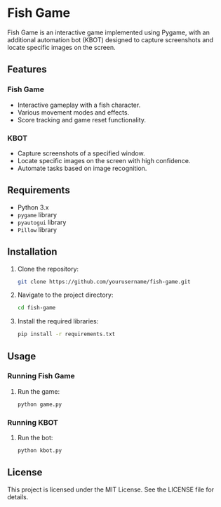 # Fish Game

Fish Game is an interactive game implemented using Pygame, with an additional automation bot (KBOT) designed to capture screenshots and locate specific images on the screen.

## Features

### Fish Game
- Interactive gameplay with a fish character.
- Various movement modes and effects.
- Score tracking and game reset functionality.

### KBOT
- Capture screenshots of a specified window.
- Locate specific images on the screen with high confidence.
- Automate tasks based on image recognition.

## Requirements

- Python 3.x
- `pygame` library
- `pyautogui` library
- `Pillow` library

## Installation

1. Clone the repository:
    ```sh
    git clone https://github.com/yourusername/fish-game.git
    ```
2. Navigate to the project directory:
    ```sh
    cd fish-game
    ```
3. Install the required libraries:
    ```sh
    pip install -r requirements.txt
    ```

## Usage

### Running Fish Game
1. Run the game:
    ```sh
    python game.py
    ```

### Running KBOT
1. Run the bot:
    ```sh
    python kbot.py
    ```

## License

This project is licensed under the MIT License. See the LICENSE file for details.